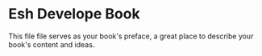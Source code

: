 # Esh Develope Book

This file file serves as your book's preface, a great place to describe your book's content and ideas.
